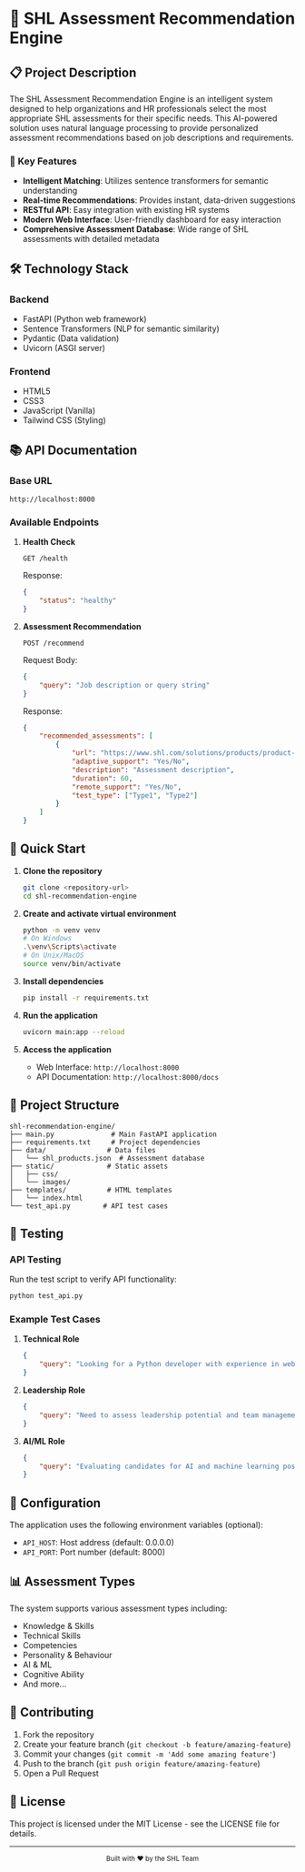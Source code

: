 # 🚀 SHL Assessment Recommendation Engine

## 📋 Project Description

The SHL Assessment Recommendation Engine is an intelligent system designed to help organizations and HR professionals select the most appropriate SHL assessments for their specific needs. This AI-powered solution uses natural language processing to provide personalized assessment recommendations based on job descriptions and requirements.

### 🎯 Key Features

- **Intelligent Matching**: Utilizes sentence transformers for semantic understanding
- **Real-time Recommendations**: Provides instant, data-driven suggestions
- **RESTful API**: Easy integration with existing HR systems
- **Modern Web Interface**: User-friendly dashboard for easy interaction
- **Comprehensive Assessment Database**: Wide range of SHL assessments with detailed metadata

## 🛠️ Technology Stack

### Backend
- FastAPI (Python web framework)
- Sentence Transformers (NLP for semantic similarity)
- Pydantic (Data validation)
- Uvicorn (ASGI server)

### Frontend
- HTML5
- CSS3
- JavaScript (Vanilla)
- Tailwind CSS (Styling)

## 📚 API Documentation

### Base URL
```
http://localhost:8000
```

### Available Endpoints

1. **Health Check**
   ```
   GET /health
   ```
   Response:
   ```json
   {
       "status": "healthy"
   }
   ```

2. **Assessment Recommendation**
   ```
   POST /recommend
   ```
   Request Body:
   ```json
   {
       "query": "Job description or query string"
   }
   ```
   Response:
   ```json
   {
       "recommended_assessments": [
           {
               "url": "https://www.shl.com/solutions/products/product-catalog/view/assessment-name/",
               "adaptive_support": "Yes/No",
               "description": "Assessment description",
               "duration": 60,
               "remote_support": "Yes/No",
               "test_type": ["Type1", "Type2"]
           }
       ]
   }
   ```

## 🚀 Quick Start

1. **Clone the repository**
   ```bash
   git clone <repository-url>
   cd shl-recommendation-engine
   ```

2. **Create and activate virtual environment**
   ```bash
   python -m venv venv
   # On Windows
   .\venv\Scripts\activate
   # On Unix/MacOS
   source venv/bin/activate
   ```

3. **Install dependencies**
   ```bash
   pip install -r requirements.txt
   ```

4. **Run the application**
   ```bash
   uvicorn main:app --reload
   ```

5. **Access the application**
   - Web Interface: `http://localhost:8000`
   - API Documentation: `http://localhost:8000/docs`

## 📁 Project Structure

```
shl-recommendation-engine/
├── main.py              # Main FastAPI application
├── requirements.txt     # Project dependencies
├── data/               # Data files
│   └── shl_products.json  # Assessment database
├── static/             # Static assets
│   ├── css/
│   └── images/
├── templates/          # HTML templates
│   └── index.html
└── test_api.py        # API test cases
```

## 🧪 Testing

### API Testing
Run the test script to verify API functionality:
```bash
python test_api.py
```

### Example Test Cases
1. **Technical Role**
   ```json
   {
       "query": "Looking for a Python developer with experience in web development"
   }
   ```

2. **Leadership Role**
   ```json
   {
       "query": "Need to assess leadership potential and team management skills"
   }
   ```

3. **AI/ML Role**
   ```json
   {
       "query": "Evaluating candidates for AI and machine learning positions"
   }
   ```

## 🔧 Configuration

The application uses the following environment variables (optional):
- `API_HOST`: Host address (default: 0.0.0.0)
- `API_PORT`: Port number (default: 8000)

## 📊 Assessment Types

The system supports various assessment types including:
- Knowledge & Skills
- Technical Skills
- Competencies
- Personality & Behaviour
- AI & ML
- Cognitive Ability
- And more...

## 🤝 Contributing

1. Fork the repository
2. Create your feature branch (`git checkout -b feature/amazing-feature`)
3. Commit your changes (`git commit -m 'Add some amazing feature'`)
4. Push to the branch (`git push origin feature/amazing-feature`)
5. Open a Pull Request

## 📝 License

This project is licensed under the MIT License - see the LICENSE file for details.

---

<div align="center">
  <sub>Built with ❤️ by the SHL Team</sub>
</div>
